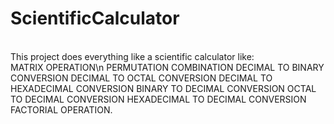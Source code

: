 # ScientificCalculator 
<br>
This project does everything like a scientific calculator like:
<br>
MATRIX OPERATION\n
PERMUTATION
COMBINATION
DECIMAL TO BINARY CONVERSION
DECIMAL TO OCTAL CONVERSION
DECIMAL TO HEXADECIMAL CONVERSION
BINARY  TO DECIMAL CONVERSION
OCTAL TO DECIMAL CONVERSION
HEXADECIMAL  TO DECIMAL CONVERSION
FACTORIAL OPERATION.
